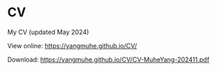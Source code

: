# CV

My CV (updated May 2024)

View online: 
https://yangmuhe.github.io/CV/

Download: 
https://yangmuhe.github.io/CV/CV-MuheYang-202411.pdf
